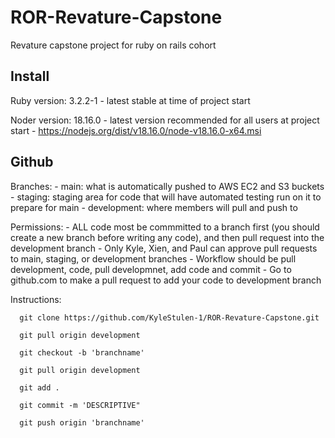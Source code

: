 # ROR-Revature-Capstone
Revature capstone project for ruby on rails cohort


## Install
  Ruby version: 3.2.2-1
    - latest stable at time of project start

  Noder version: 18.16.0
    - latest version recommended for all users at project start 
    - https://nodejs.org/dist/v18.16.0/node-v18.16.0-x64.msi

## Github

  Branches: 
    - main: what is automatically pushed to AWS EC2 and S3 buckets 
    - staging: staging area for code that will have automated testing run on it to prepare for main 
    - development: where members will pull and push to

  Permissions:
    - ALL code most be commmitted to a branch first (you should create a new branch before writing any code), and then pull request into the development branch 
    - Only Kyle, Xien, and Paul can approve pull requests to main, staging, or development branches
    - Workflow should be pull development, code, pull developmnet, add code and commit
    - Go to github.com to make a pull request to add your code to development branch 

  Instructions:
  
      git clone https://github.com/KyleStulen-1/ROR-Revature-Capstone.git
      
      git pull origin development
      
      git checkout -b 'branchname'
      
      git pull origin development
      
      git add .
      
      git commit -m 'DESCRIPTIVE"
      
      git push origin 'branchname'
      
